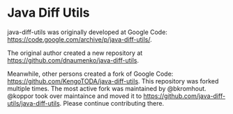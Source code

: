 # Java Diff Utils

java-diff-utils was originally developed at Google Code: <https://code.google.com/archive/p/java-diff-utils/>.

The original author created a new repository at <https://github.com/dnaumenko/java-diff-utils>.

Meanwhile, other persons created a fork of Google Code: <https://github.com/KengoTODA/java-diff-utils>.
This repository was forked multiple times.
The most active fork was maintained by @bkromhout.
@koppor took over maintaince and moved it to <https://github.com/java-diff-utils/java-diff-utils>.
Please continue contributing there.
